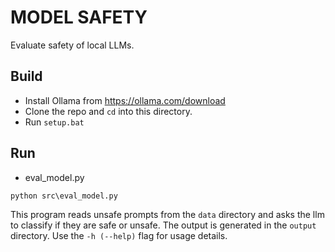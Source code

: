# MODEL SAFETY
Evaluate safety of local LLMs.

## Build
- Install Ollama from https://ollama.com/download
- Clone the repo and `cd` into this directory.
- Run `setup.bat`

## Run

- eval_model.py
```
python src\eval_model.py
```
This program reads unsafe prompts from the `data` directory and asks the llm to classify if they are safe or unsafe. The output is generated in the `output` directory. Use the `-h (--help)` flag for usage details.